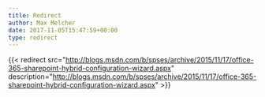 ```yaml
---
title: Redirect
author: Max Melcher
date: 2017-11-05T15:47:59+00:00
type: redirect
---
```

{{< redirect src="http://blogs.msdn.com/b/spses/archive/2015/11/17/office-365-sharepoint-hybrid-configuration-wizard.aspx" description="http://blogs.msdn.com/b/spses/archive/2015/11/17/office-365-sharepoint-hybrid-configuration-wizard.aspx" >}}
